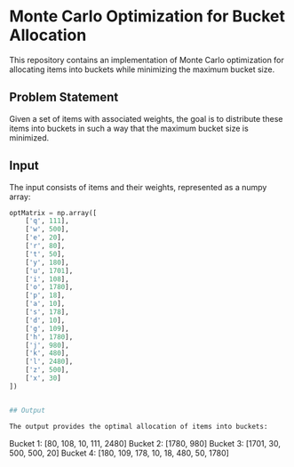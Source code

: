 # Monte Carlo Optimization for Bucket Allocation

This repository contains an implementation of Monte Carlo optimization for allocating items into buckets while minimizing the maximum bucket size.

## Problem Statement

Given a set of items with associated weights, the goal is to distribute these items into buckets in such a way that the maximum bucket size is minimized.

## Input

The input consists of items and their weights, represented as a numpy array:

```python
optMatrix = np.array([
    ['q', 111],
    ['w', 500],
    ['e', 20],
    ['r', 80],
    ['t', 50],
    ['y', 180],
    ['u', 1701],
    ['i', 108],
    ['o', 1780],
    ['p', 18],
    ['a', 10],
    ['s', 178],
    ['d', 10],
    ['g', 109],
    ['h', 1780],
    ['j', 980],
    ['k', 480],
    ['l', 2480],
    ['z', 500],
    ['x', 30]
])


## Output

The output provides the optimal allocation of items into buckets:

```
Bucket 1: [80, 108, 10, 111, 2480]
Bucket 2: [1780, 980]
Bucket 3: [1701, 30, 500, 500, 20]
Bucket 4: [180, 109, 178, 10, 18, 480, 50, 1780]
```